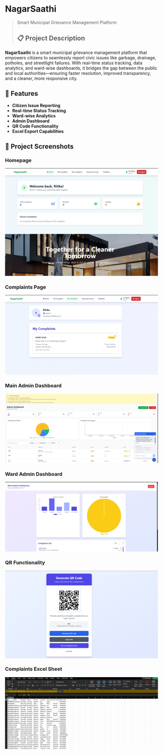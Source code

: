 # NagarSaathi
> Smart Municipal Grievance Management Platform
> ## 📋 Project Description

**NagarSaathi** is a smart municipal grievance management platform that empowers citizens to seamlessly report civic issues like garbage, drainage, potholes, and streetlight failures. With real-time status tracking, data analytics, and ward-wise dashboards, it bridges the gap between the public and local authorities—ensuring faster resolution, improved transparency, and a cleaner, more responsive city.

## 🚀 Features

- **Citizen Issue Reporting**
- **Real-time Status Tracking** 
- **Ward-wise Analytics**
- **Admin Dashboard**
- **QR Code Functionality**
- **Excel Export Capabilities**

## 📸 Project Screenshots

### Homepage
![Homepage](screenshots/homepage.png)

### Complaints Page
![Complaints Page](screenshots/complaintsPage.png)

### Main Admin Dashboard
![Main Admin Dashboard](screenshots/mainAdminDashboard.png)

### Ward Admin Dashboard
![Ward Admin Dashboard](screenshots/wardAdminDashboard.png)

### QR Functionality
![QR Functionality](screenshots/QRFunctionality.png)

### Complaints Excel Sheet
![Complaints Excel Sheet](screenshots/ComplaintsExcelSheet.png)

